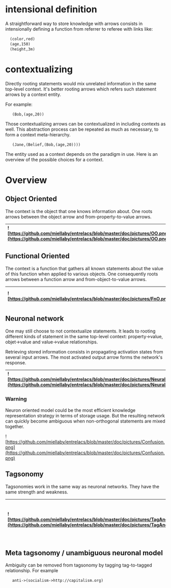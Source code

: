 # intensional definition #

A straightforward way to store knowledge with arrows consists in intensionally defining a function from referrer to referee with links like:
```
  (color,red)
  (age,150)
  (height,3m)
```

# contextualizing #

Directly rooting statements would mix unrelated information in the same top-level context. It's better rooting arrows which refers such statement arrows by a context entity.

For example:
```
   (Bob,(age,20))
```

Those contextualizing arrows can be contextualized in including contexts as well. This abstraction process can be repeated as much as necessary, to form a context meta-hierarchy.
```
   (Jane,(Belief,(Bob,(age,20))))
```

The entity used as a context depends on the paradigm in use. Here is an overview of the possible choices for a context.

# Overview #

## Object Oriented ##
The context is the object that one knows information about. One roots arrows between the object arrow and from-property-to-value arrows.

| ![https://github.com/miellaby/entrelacs/blob/master/doc/pictures/OO.png](https://github.com/miellaby/entrelacs/blob/master/doc/pictures/OO.png) | Context = Object |
|:--------------------------------------------------------------------------------------------------------------------------------|:-----------------|

## Functional Oriented ##
The context is a function that gathers all known statements about the value of this function when applied to various objects. One consequently roots arrows between a function  arrow and from-object-to-value arrows.

| ![https://github.com/miellaby/entrelacs/blob/master/doc/pictures/FnO.png]https://github.com/miellaby/entrelacs/blob/master/doc/pictures/FnO.png) | Context = Function |
|:----------------------------------------------------------------------------------------------------------------------------------|:-------------------|

## Neuronal network ##

One may still choose to not contextualize statements. It leads to rooting different kinds of statement in the same top-level context: property->value, objet->value and value->value relationships.

Retrieving stored information consists in propagating activation states from several input arrows. The most activated output arrow forms the network's response.

| ![https://github.com/miellaby/entrelacs/blob/master/doc/pictures/NeuralO.png](https://github.com/miellaby/entrelacs/blob/master/doc/pictures/NeuralO.png)   | Neuron model |
|:--------------------------------------------------------------------------------------------------------------------------------------------|:-------------|

### Warning ###

Neuron oriented model could be the most efficient knowledge representation strategy in terms of storage usage. But the resulting network can quickly become ambiguous when non-orthogonal statements are mixed together.

![https://github.com/miellaby/entrelacs/blob/master/doc/pictures/Confusion.png](https://github.com/miellaby/entrelacs/blob/master/doc/pictures/Confusion.png)

## Tagsonomy ##

Tagsonomies work in the same way as neuronal networks.  They have the same strength and weakness.

| ![https://github.com/miellaby/entrelacs/blob/master/doc/pictures/TagAndBundle.png](https://github.com/miellaby/entrelacs/blob/master/doc/pictures/TagAndBundle.png)   | It's easy to implement a full featured tagsonomy with arrows |
|:------------------------------------------------------------------------------------------------------------------------------------------------------|:-------------------------------------------------------------|

## Meta tagsonomy / unambiguous neuronal model ##

Ambiguity can be removed from tagsonomy by tagging tag-to-tagged relationship. For example
```
   anti->(socialism->http://capitalism.org)
```
